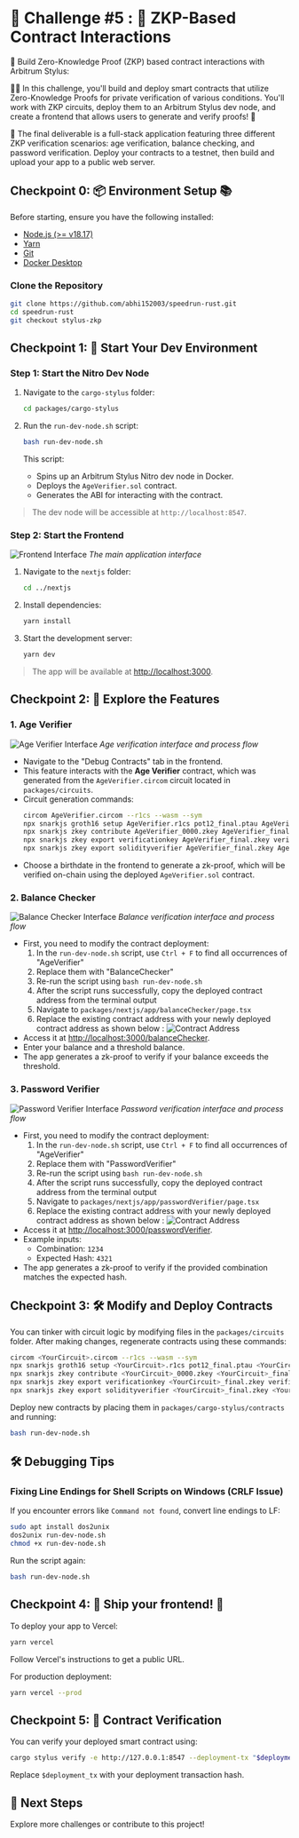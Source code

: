 # 🚩 Challenge #5 : 🔐 ZKP-Based Contract Interactions

🎫 Build Zero-Knowledge Proof (ZKP) based contract interactions with Arbitrum Stylus:

👷‍♀️ In this challenge, you'll build and deploy smart contracts that utilize Zero-Knowledge Proofs for private verification of various conditions. You'll work with ZKP circuits, deploy them to an Arbitrum Stylus dev node, and create a frontend that allows users to generate and verify proofs! 🚀

🌟 The final deliverable is a full-stack application featuring three different ZKP verification scenarios: age verification, balance checking, and password verification. Deploy your contracts to a testnet, then build and upload your app to a public web server.


## Checkpoint 0: 📦 Environment Setup 📚

Before starting, ensure you have the following installed:

- [Node.js (>= v18.17)](https://nodejs.org/en/download/)
- [Yarn](https://classic.yarnpkg.com/en/docs/install/)
- [Git](https://git-scm.com/downloads)
- [Docker Desktop](https://www.docker.com/products/docker-desktop)

### Clone the Repository

```bash
git clone https://github.com/abhi152003/speedrun-rust.git
cd speedrun-rust
git checkout stylus-zkp
```

## Checkpoint 1: 🚀 Start Your Dev Environment

### Step 1: Start the Nitro Dev Node

1. Navigate to the `cargo-stylus` folder:
   ```bash
   cd packages/cargo-stylus
   ```

2. Run the `run-dev-node.sh` script:
   ```bash
   bash run-dev-node.sh
   ```
   This script:
   - Spins up an Arbitrum Stylus Nitro dev node in Docker.
   - Deploys the `AgeVerifier.sol` contract.
   - Generates the ABI for interacting with the contract.

> The dev node will be accessible at `http://localhost:8547`.

### Step 2: Start the Frontend

![Frontend Interface](images/frontend-interface.png)
*The main application interface*

1. Navigate to the `nextjs` folder:
   ```bash
   cd ../nextjs
   ```

2. Install dependencies:
   ```bash
   yarn install
   ```

3. Start the development server:
   ```bash
   yarn dev
   ```

> The app will be available at [http://localhost:3000](http://localhost:3000).

## Checkpoint 2: 💫 Explore the Features

### 1. Age Verifier

![Age Verifier Interface](images/age-verifier.png)
*Age verification interface and process flow*

- Navigate to the "Debug Contracts" tab in the frontend.
- This feature interacts with the **Age Verifier** contract, which was generated from the `AgeVerifier.circom` circuit located in `packages/circuits`.
- Circuit generation commands:
  ```bash
  circom AgeVerifier.circom --r1cs --wasm --sym
  npx snarkjs groth16 setup AgeVerifier.r1cs pot12_final.ptau AgeVerifier_0000.zkey
  npx snarkjs zkey contribute AgeVerifier_0000.zkey AgeVerifier_final.zkey --name="Contributor" -v
  npx snarkjs zkey export verificationkey AgeVerifier_final.zkey verification_key.json
  npx snarkjs zkey export solidityverifier AgeVerifier_final.zkey AgeVerifier.sol
  ```
- Choose a birthdate in the frontend to generate a zk-proof, which will be verified on-chain using the deployed `AgeVerifier.sol` contract.

### 2. Balance Checker

![Balance Checker Interface](images/balance-checker.png)
*Balance verification interface and process flow*

- First, you need to modify the contract deployment:
  1. In the `run-dev-node.sh` script, use `Ctrl + F` to find all occurrences of "AgeVerifier"
  2. Replace them with "BalanceChecker"
  3. Re-run the script using `bash run-dev-node.sh`
  4. After the script runs successfully, copy the deployed contract address from the terminal output
  5. Navigate to `packages/nextjs/app/balanceChecker/page.tsx`
  6. Replace the existing contract address with your newly deployed contract address as shown below :
  ![Contract Address](images/contract-address.png)
- Access it at [http://localhost:3000/balanceChecker](http://localhost:3000/balanceChecker).
- Enter your balance and a threshold balance.
- The app generates a zk-proof to verify if your balance exceeds the threshold.

### 3. Password Verifier

![Password Verifier Interface](images/password-verifier.png)
*Password verification interface and process flow*

- First, you need to modify the contract deployment:
  1. In the `run-dev-node.sh` script, use `Ctrl + F` to find all occurrences of "AgeVerifier"
  2. Replace them with "PasswordVerifier"
  3. Re-run the script using `bash run-dev-node.sh`
  4. After the script runs successfully, copy the deployed contract address from the terminal output
  5. Navigate to `packages/nextjs/app/passwordVerifier/page.tsx`
  6. Replace the existing contract address with your newly deployed contract address as shown below : 
  ![Contract Address](images/contract-address.png)
- Access it at [http://localhost:3000/passwordVerifier](http://localhost:3000/passwordVerifier).
- Example inputs:
  - Combination: `1234`
  - Expected Hash: `4321`
- The app generates a zk-proof to verify if the provided combination matches the expected hash.

## Checkpoint 3: 🛠 Modify and Deploy Contracts

You can tinker with circuit logic by modifying files in the `packages/circuits` folder. After making changes, regenerate contracts using these commands:

```bash
circom <YourCircuit>.circom --r1cs --wasm --sym
npx snarkjs groth16 setup <YourCircuit>.r1cs pot12_final.ptau <YourCircuit>_0000.zkey
npx snarkjs zkey contribute <YourCircuit>_0000.zkey <YourCircuit>_final.zkey --name="Contributor" -v
npx snarkjs zkey export verificationkey <YourCircuit>_final.zkey verification_key.json
npx snarkjs zkey export solidityverifier <YourCircuit>_final.zkey <YourCircuit>.sol
```

Deploy new contracts by placing them in `packages/cargo-stylus/contracts` and running:

```bash
bash run-dev-node.sh
```

## 🛠️ Debugging Tips

### Fixing Line Endings for Shell Scripts on Windows (CRLF Issue)

If you encounter errors like `Command not found`, convert line endings to LF:

```bash
sudo apt install dos2unix
dos2unix run-dev-node.sh
chmod +x run-dev-node.sh
```

Run the script again:
```bash
bash run-dev-node.sh
```

## Checkpoint 4: 🚢 Ship your frontend! 🚁

To deploy your app to Vercel:

```bash
yarn vercel
```

Follow Vercel's instructions to get a public URL.

For production deployment:
```bash
yarn vercel --prod
```

## Checkpoint 5: 📜 Contract Verification

You can verify your deployed smart contract using:

```bash
cargo stylus verify -e http://127.0.0.1:8547 --deployment-tx "$deployment_tx"
```

Replace `$deployment_tx` with your deployment transaction hash.

## 🏁 Next Steps

Explore more challenges or contribute to this project!